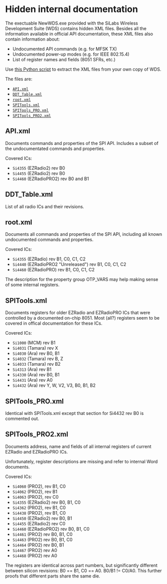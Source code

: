 # Hidden internal documentation

The exectuable NewWDS.exe provided with the SiLabs Wireless Development Suite (WDS) contains hidden XML files. Besides all the information available in official API documentation, these XML files also contain information about:

- Undocumented API commands (e.g. for MFSK TX)
- Undocumented power-up modes (e.g. for IEEE 802.15.4)
- List of register names and fields (8051 SFRs, etc.)

Use [this Python script](../python/README.md#wds-xml-extractpy) to extract the XML files from your own copy of WDS.

The files are:
- [`API.xml`](#APIxml)
- [`DDT_Table.xml`](#DDT_Tablexml)
- [`root.xml`](#rootxml)
- [`SPITools.xml`](#SPIToolsxml)
- [`SPITools_PRO.xml`](#SPITools_PROxml)
- [`SPITools_PRO2.xml`](#SPITools_PRO2xml)

## API.xml

Documents commands and properties of the SPI API. Includes a subset of the undocumentated commands and properties.

Covered ICs:
- `Si4355` (EZRadio2) rev B0
- `Si4455` (EZRadio2) rev B0
- `Si4460` (EZRadioPRO2) rev B0 and B1

## DDT_Table.xml

List of all radio ICs and their revisions.

## root.xml

Documents all commands and properties of the SPI API, including all known undocumented commands and properties.

Covered ICs:
- `Si4355` (EZRadio) rev B1, C0, C1, C2
- `Si4440` (EZRadioPRO2 "Unreleased") rev B1, C0, C1, C2
- `Si4460` (EZRadioPRO) rev B1, C0, C1, C2

The description for the property group OTP_VARS may help making sense of some internal registers.

## SPITools.xml

Documents registers for older EZRadio and EZRadioPRO ICs that were controlled by a documented on-chip 8051. Most (all?) registers seem to be covered in offical documentation for these ICs.

Covered ICs:
- `Si1000` (MCM) rev B1
- `Si4031` (Tamara) rev X
- `Si4030` (Ara) rev B0, B1
- `Si4032` (Tamara) rev B, Z
- `Si4033` (Tamara) rev B2
- `Si4313` (Ara) rev B1
- `Si4330` (Ara) rev B0, B1
- `Si4431` (Ara) rev A0
- `Si4432` (Ara) rev Y, W, V2, V3, B0, B1, B2

## SPITools_PRO.xml

Identical with SPITools.xml except that section for Si4432 rev B0 is commented out.

## SPITools_PRO2.xml

Documents address, name and fields of all internal registers of current EZRadio and EZRadioPRO ICs.

Unfortunately, register descriptions are missing and refer to internal Word documents.

Covered ICs:
- `Si4060` (PRO2), rev B1, C0
- `Si4062` (PRO2), rev B1
- `Si4063` (PRO2), rev C0
- `Si4355` (EZRadio2) rev B0, B1, C0
- `Si4362` (PRO2), rev B1, C0
- `Si4438` (PRO2), rev B1, C0
- `Si4450` (EZRadio2) rev B0, B1
- `Si4455` (EZRadio2) rev C0
- `Si4460` (EZRadioPRO2) rev B0, B1, C0
- `Si4461` (PRO2) rev B0, B1, C0
- `Si4463` (PRO2) rev B0, B1, C0
- `Si4464` (PRO2) rev B0, B1
- `Si4467` (PRO2) rev A0
- `Si4468` (PRO2) rev A0

The registers are identical across part numbers, but significantly different between silicon revisions: B0 == B1, C0 == A0. B0/B1 != C0/A0. This further proofs that different parts share the same die.

